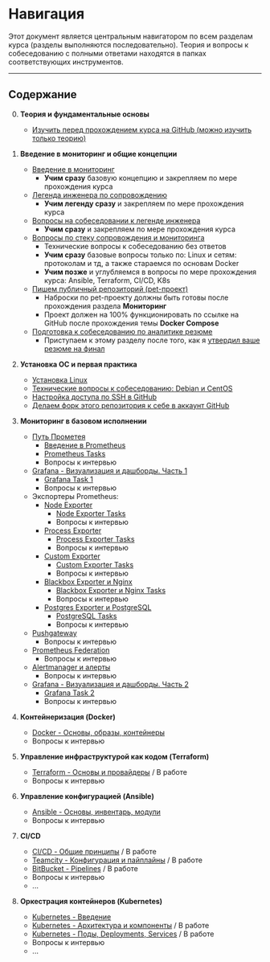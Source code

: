 # Навигация

Этот документ является центральным навигатором по всем разделам курса (разделы выполняются последовательно). Теория и вопросы к собеседованию с полными ответами находятся в папках соответствующих инструментов.

---

## Содержание

0. **Теория и фундаментальные основы**
    * [Изучить перед прохождением курса на GitHub (можно изучить только теорию)](https://teletype.in/@lamjob/wjNvt64l77l)

1.  **Введение в мониторинг и общие концепции**
    * [Введение в мониторинг](https://github.com/lamjob1993/linux-monitoring/tree/main/navigation/introduction_monitoring)
       * **Учим сразу** базовую концепцию и закрепляем по мере прохождения курса
    * [Легенда инженера по сопровождению](https://github.com/lamjob1993/linux-monitoring/blob/main/navigation/%D0%9B%D0%B5%D0%B3%D0%B5%D0%BD%D0%B4%D0%B0%20%D0%B8%D0%BD%D0%B6%D0%B5%D0%BD%D0%B5%D1%80%D0%B0.md)
       * **Учим легенду сразу** и закрепляем по мере прохождения курса
    * [Вопросы на собеседовании к легенде инженера](https://github.com/lamjob1993/linux-monitoring/blob/main/navigation/%D0%92%D0%BE%D0%BF%D1%80%D0%BE%D1%81%D1%8B%20%D0%BA%20%D0%BB%D0%B5%D0%B3%D0%B5%D0%BD%D0%B4%D0%B5.md)
       * **Учим сразу** и закрепляем по мере прохождения курса
    * [Вопросы по стеку сопровождения и мониторинга](https://teletype.in/@lamjob/sPRL_XpiLkV)
       * Технические вопросы к собеседованию без ответов
       * **Учим сразу** базовые вопросы только по: Linux и сетям: протоколам и тд, а также стараемся по основам Docker
       * **Учим позже** и углубляемся в вопросы по мере прохождения курса: Ansible, Terraform, CI/CD, K8s
    * [Пишем публичный репозиторий (pet-проект)](https://github.com/lamjob1993/linux-monitoring/blob/main/tasks/public_repository/README.md)
       * Наброски по pet-проекту должны быть готовы после прохождения раздела **Мониторинг**
       * Проект должен на 100% функционировать по ссылке на GitHub после прохождения темы **Docker Compose**
    * [Подготовка к собеседованию по аналитике резюме](https://github.com/lamjob1993/linux-monitoring/blob/main/tasks/cv_final/README.md)
       * Приступаем к этому разделу после того, как я [утвердил ваше резюме на финал](https://t.me/c/2168307578/253/257)

2. **Установка ОС и первая практика**
    * [Установка Linux](https://github.com/lamjob1993/linux-monitoring/tree/main/tasks/linux_install)
    * [Технические вопросы к собеседованию: Debian и CentOS](https://github.com/lamjob1993/linux-monitoring/blob/main/tasks/linux_install/tech_questions.md)
    * [Настройка доступа по SSH в GitHub](https://github.com/lamjob1993/linux-monitoring/blob/main/.files/%D0%93%D0%B5%D0%BD%D0%B5%D1%80%D0%B0%D1%86%D0%B8%D1%8F%20SSH%20%D0%B4%D0%BB%D1%8F%20GitHub.md)
    * [Делаем форк этого репозитория к себе в аккаунт GitHub](https://github.com/lamjob1993/linux-monitoring/blob/main/.files/%D0%A4%D0%BE%D1%80%D0%BA%20%D0%B2%20GitHub.md)
3.  **Мониторинг в базовом исполнении**
    * [Путь Прометея](https://github.com/lamjob1993/linux-monitoring/tree/main/tasks/prometheus/README.md)
       * [Введение в Prometheus](https://github.com/lamjob1993/linux-monitoring/tree/main/tasks/prometheus/beginning)
       * [Prometheus Tasks](https://github.com/lamjob1993/linux-monitoring/tree/main/tasks/prometheus)
       * Вопросы к интервью
    * [Grafana - Визуализация и дашборды. Часть 1](https://github.com/lamjob1993/linux-monitoring/blob/main/tasks/grafana/README.md)
       * [Grafana Task 1](https://github.com/lamjob1993/linux-monitoring/tree/main/tasks/grafana)
       * Вопросы к интервью
    * Экспортеры Prometheus:
       * [Node Exporter](https://github.com/lamjob1993/linux-monitoring/blob/main/tasks/node-exporter/README.md)
          * [Node Exporter Tasks](https://github.com/lamjob1993/linux-monitoring/tree/main/tasks/node-exporter)
          * Вопросы к интервью
       * [Process Exporter](https://github.com/lamjob1993/linux-monitoring/tree/main/tasks/process-exporter/README.md)
          * [Process Exporter Tasks](https://github.com/lamjob1993/linux-monitoring/blob/main/tasks/process-exporter)
          * Вопросы к интервью
       * [Custom Exporter](https://github.com/lamjob1993/linux-monitoring/blob/main/tasks/custom_exporter_bash/README.md)
          * [Custom Exporter Tasks](https://github.com/lamjob1993/linux-monitoring/tree/main/tasks/custom_exporter_bash)
          * Вопросы к интервью
       * [Blackbox Exporter и Nginx](https://github.com/lamjob1993/linux-monitoring/blob/main/tasks/blackbox-exporter/README.md)
          * [Blackbox Exporter и Nginx Tasks](https://github.com/lamjob1993/linux-monitoring/tree/main/tasks/blackbox-exporter)
          * Вопросы к интервью
       * [Postgres Exporter и PostgreSQL](https://github.com/lamjob1993/linux-monitoring/tree/main/tasks/postgresql)
          * [PostgreSQL Tasks](https://github.com/lamjob1993/linux-monitoring/tree/main/tasks/postgresql)
          * Вопросы к интервью    
    * [Pushgateway](https://github.com/lamjob1993/linux-monitoring/tree/main/tasks/pushgateway)
       * Вопросы к интервью
    * [Prometheus Federation](https://github.com/lamjob1993/linux-monitoring/tree/main/tasks/prometheus_federate)
       * Вопросы к интервью
    * [Alertmanager и алерты](https://github.com/lamjob1993/linux-monitoring/tree/main/tasks/alertmanager)
       * Вопросы к интервью
    * [Grafana - Визуализация и дашборды. Часть 2](https://github.com/lamjob1993/linux-monitoring/blob/main/tasks/grafana/README.md)
       * [Grafana Task 2](https://github.com/lamjob1993/linux-monitoring/tree/main/tasks/grafana)
       * Вопросы к интервью

4.  **Контейнеризация (Docker)**
    * [Docker - Основы, образы, контейнеры](https://github.com/lamjob1993/docker-monitoring)
    * Вопросы к интервью

5.  **Управление инфраструктурой как кодом (Terraform)**
    * [Terraform - Основы и провайдеры](https://github.com/lamjob1993/terraform-monitoring) / В работе
    * Вопросы к интервью

6.  **Управление конфигурацией (Ansible)**
    * [Ansible - Основы, инвентарь, модули](https://github.com/lamjob1993/ansible-monitoring/tree/main)
    * Вопросы к интервью

7.  **CI/CD**
    * [CI/CD - Общие принципы](../CI-CD/general_principles.md) / В работе
    * [Teamcity - Конфигурация и пайплайны](../CI-CD/Teamcity/interview_questions.md) / В работе
    * [BitBucket - Pipelines](../CI-CD/Bitbucket/interview_questions.md) / В работе
    * Вопросы к интервью 
    * ...
8.  **Оркестрация контейнеров (Kubernetes)**
    * [Kubernetes - Введение](https://github.com/lamjob1993/kubernetes-monitoring)
    * [Kubernetes - Архитектура и компоненты](../Kubernetes/interview-questions/kubernetes_architecture.md) / В работе
    * [Kubernetes - Поды, Deployments, Services](../Kubernetes/interview-questions/kubernetes_objects1.md) / В работе
    * Вопросы к интервью
    * ...
